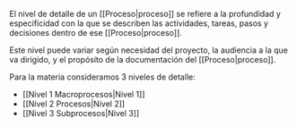 El nivel de detalle de un [[Proceso|proceso]] se refiere a la profundidad y especificidad con la que se describen las actividades, tareas, pasos y decisiones dentro de ese [[Proceso|proceso]]. 

Este nivel puede variar según necesidad del proyecto, la audiencia a la que va dirigido, y el propósito de la documentación del [[Proceso|proceso]]. 

Para la materia consideramos 3 niveles de detalle: 

- [[Nivel 1 Macroprocesos|Nivel 1]]
- [[Nivel 2 Procesos|Nivel 2]]
- [[Nivel 3 Subprocesos|Nivel 3]]